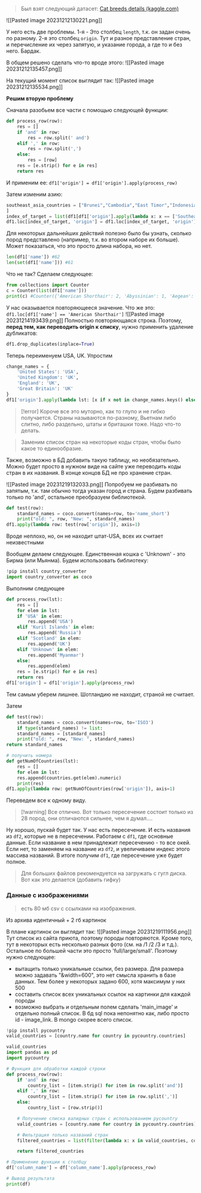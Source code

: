 
> Был взят следующий датасет: [Cat breeds details (kaggle.com)](https://www.kaggle.com/datasets/warcoder/cat-breeds-details)

![[Pasted image 20231212130221.png]]

У него есть две проблемы. 1-я - Это столбец `length`, т.к. он задан очень по разному. 2-я это столбец `origin`. Тут и разное представление стран, и перечисление их через запятую, и указание города, а где то и без него. Бардак.

В общем решено сделать что-то вроде этого:
![[Pasted image 20231212135457.png]]

На текущий момент список выглядит так:
![[Pasted image 20231212135534.png]]


**Решим вторую проблему**

Сначала разобьем все части с помощью следующей функции:
```python
def process_row(row):
    res = []
    if 'and' in row:
        res = row.split(' and')
    elif ',' in row:
        res = row.split(',')
    else:
        res = [row]
    res = [e.strip() for e in res]
    return res
```
И применим ее: `df1['origin'] = df1['origin'].apply(process_row)`

Затем изменим азию:

```python
southeast_asia_countries = ["Brunei","Cambodia","East Timor","Indonesia","Laos","Malaysia","Myanmar","Philippines","Singapore","Thailand","Vietnam"
]
index_of_target = list(df1[df1['origin'].apply(lambda x: x == ['Southeast Asia'])].index[:])
df1.loc[index_of_target, 'origin'] = df1.loc[index_of_target, 'origin'].apply(lambda x: southeast_asia_countries)
```

Для некоторых дальнейших действий полезно было бы узнать, сколько пород представлено (например, т.к. во втором наборе их больше). Может показаться, что это просто длина набора, но нет.
```python
len(df1['name']) #62
len(set(df1['name'])) #61
```
Что не так? Сделаем следующее:
```python
from collections import Counter
c = Counter(list(df1['name']))
print(c) #Counter({'American Shorthair': 2, 'Abyssinian': 1, 'Aegean': 1...
```
У нас оказывается повторяющееся значение. Что же это:
`df1.loc[df1['name'] == 'American Shorthair']`
![[Pasted image 20231214193439.png]]
Полностью повторяющаяся строка. 
Поэтому, **перед тем, как переводить origin к списку**, нужно применить удаление дубликатов:
```python
df1.drop_duplicates(inplace=True)
```
Теперь переименуем USA, UK. Упростим
```python
change_names = {
    'United States': 'USA',
    'United Kingdom': 'UK',
    'England': 'UK',
    'Great Britain': 'UK'
}
df1['origin'].apply(lambda lst: [x if x not in change_names.keys() else change_names[x] for x in lst])
```

>[!error] Короче все это муторно, как то глупо и не гибко получается. Страны называются по-разному, Вьетнам либо слитно, либо раздельно, штаты и бриташки тоже. Надо что-то делать.

> Заменим список стран на некоторые коды стран, чтобы было какое то единообразие.

Также, возможно в БД добавить такую таблицу, но необязательно. Можно будет просто в нужном виде на сайте уже переводить коды стран в их названия. В конце концов БД не про хранение стран.

![[Pasted image 20231219132033.png]]
Попробуем не разбивать по запятым, т.к. там обычно тогда указан город и страна. Будем разбивать только по 'and', остальное преобразуем библиотекой.

```python
def test(row):
	standard_names = coco.convert(names=row, to='name_short')
	print("old: ", row, "New: ", standard_names)
df1.apply(lambda row: test(row['origin']), axis=1)
```
Вроде неплохо, но, он не находит штат-USA, всех их считает неизвестными

Вообщем делаем следующее. Единственная кошка с 'Unknown' - это Бирма (или Мьянма). Будем использовать библиотеку:
```python
!pip install country_converter
import country_converter as coco
```
Выполним следующее
```python
def process_row(lst):
	res = []
	for elem in lst:
	if 'USA' in elem:
		res.append('USA')
	elif 'Kuril Islands' in elem:
		res.append('Russia')
	elif 'Scotland' in elem:
		res.append('UK')
	elif 'Unknown' in elem:
		res.append('Myanmar')
	else:
		res.append(elem)
	res = [e.strip() for e in res]
	return res
df1['origin'] = df1['origin'].apply(process_row)
```
Тем самым уберем лишнее. Шотландию не находит, страной не считает.

Затем 
```python
def test(row):
	standard_names = coco.convert(names=row, to='ISO3')
	if type(standard_names) != list:
	standard_names = [standard_names]
	print("old: ", row, "New: ", standard_names)
return standard_names

# получить номера
def getNumOfCountries(lst):
	res = []
	for elem in lst:
	res.append(countries.get(elem).numeric)
	print(res)
df1.apply(lambda row: getNumOfCountries(row['origin']), axis=1)
```
Переведем все к одному виду.


>[!warning] Все отлично. Вот только пересечение состоит только из 28 пород, они отличаются сильнее, чем я думал....

Ну хорошо, пускай будет так. У нас есть пересечение. И есть названия из `df2`, которые не в пересечении. Работаем с `df1`, где основные данные. Если название в нем принадлежит пересечению - то все окей. Если нет, то заменяем на название из `df2`, и увеличиваем индекс этого массива названий. В итоге получим `df1`, где пересечение уже будет полное.

> Для больших файлов рекомендуется на загружать с гугл диска. Вот как это делается (добавить гифку)



### Данные с изображениями

> есть 80 мб csv с ссылками на изображения.

Из архива идентичный + 2 гб картинок

В плане картинок он выглядит так:
![[Pasted image 20231219111956.png]]
Тут список из сайта приюта, поэтому породы повторяются. Кроме того, тут в некоторых есть несколько разных фото (см. на /1 /2 /3 и т.д.). Остальное по большей части это просто 'full/large/small'. 
Поэтому нужно следующее:
- вытащить только уникальные ссылки, без размера. Для размера можно задавать "&width=600", это нет смысла хранить в базе данных. Тем более у некоторых задано 600, хотя максимум у них 500
- составить список всех уникальных ссылок на картинки для каждой породы
- возможно выбрать и отдельным полем сделать 'main_image' и отдельно полный список. В бд sql пока непонятно как, либо просто id - image_link. В mongo скорее всего список.






```python
!pip install pycountry
valid_countries = [country.name for country in pycountry.countries]

valid_countries
import pandas as pd
import pycountry

# Функция для обработки каждой строки
def process_row(row):
    if 'and' in row:
        country_list = [item.strip() for item in row.split('and')]
    elif ',' in row:
        country_list = [item.strip() for item in row.split(',')]
    else:
        country_list = [row.strip()]

    # Получение списка валидных стран с использованием pycountry
    valid_countries = [country.name for country in pycountry.countries]

    # Фильтрация только названий стран
    filtered_countries = list(filter(lambda x: x in valid_countries, country_list))

    return filtered_countries

# Применение функции к столбцу
df['column_name'] = df['column_name'].apply(process_row)

# Вывод результата
print(df)
```



